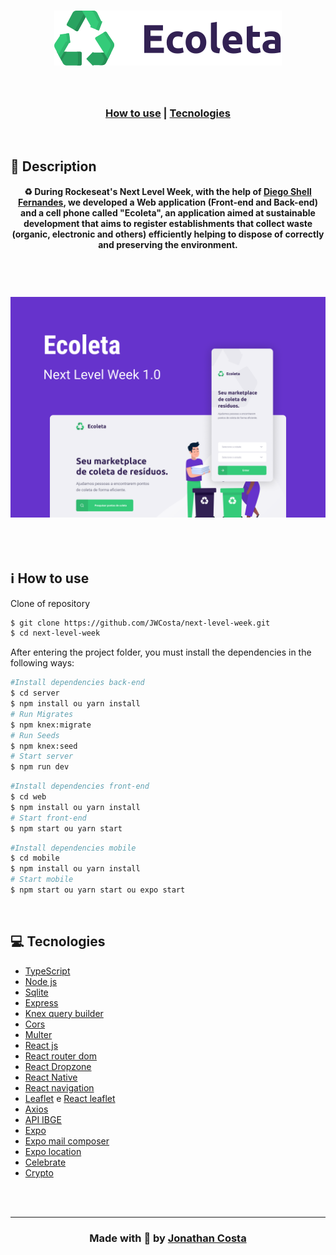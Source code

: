 <h1 align = "center">
    <img src ="web/src/assets/logo.svg">
</h1>

<br>

<h3 align = "center">

[How to use](#-how-to-use) | 
[Tecnologies](#-tecnologies)

</h3>

<br>

##  🔖 Description

<h4 align = "center">
♻ During Rockeseat's Next Level Week, with the help of <a href="https://github.com/diego3g">Diego Shell Fernandes</a>, we developed a Web application (Front-end and Back-end) and a cell phone called "Ecoleta", an application aimed at sustainable development that aims to register establishments that collect waste (organic, electronic and others) efficiently helping to dispose of correctly and preserving the environment.
</h3>

<br>

<h1 align = "center">
    <img src = ".github/Capa.png" alt="Layout" width="550px">
</h1>

<h2 align = "center">
    
</h2>

<br>

##  ℹ️  How to use

Clone of repository
```bash 
$ git clone https://github.com/JWCosta/next-level-week.git 
$ cd next-level-week
```
After entering the project folder, you must install the dependencies in the following ways:
```bash 
#Install dependencies back-end
$ cd server
$ npm install ou yarn install
# Run Migrates
$ npm knex:migrate
# Run Seeds
$ npm knex:seed
# Start server
$ npm run dev
```
```bash 
#Install dependencies front-end 
$ cd web 
$ npm install ou yarn install
# Start front-end
$ npm start ou yarn start
```
```bash 
#Install dependencies mobile
$ cd mobile
$ npm install ou yarn install
# Start mobile
$ npm start ou yarn start ou expo start
```

<br>

## 💻  Tecnologies

- <a href="https://www.typescriptlang.org/">TypeScript</a>
- <a href="https://nodejs.org/en/">Node js</a>
- <a href="https://www.sqlite.org/index.html">Sqlite</a>
- <a href="https://expressjs.com/pt-br/">Express</a>
- <a href="http://knexjs.org/">Knex query builder</a>
- <a href="https://www.npmjs.com/package/cors">Cors</a>
- <a href="https://www.npmjs.com/package/multer">Multer</a>
- <a href="https://pt-br.reactjs.org/">React js</a>
- <a href="https://www.npmjs.com/package/react-router-dom">React router dom</a>
- <a href="https://react-dropzone.js.org/">React Dropzone</a>
- <a href="https://reactnative.dev/">React Native</a>
- <a href="https://reactnavigation.org/">React navigation</a>
- <a href="https://leafletjs.com/">Leaflet</a> e <a href="https://react-leaflet.js.org/docs/en/installation">React leaflet</a>
- <a href="https://www.npmjs.com/package/axios">Axios</a>
- <a href="https://servicodados.ibge.gov.br/api/docs/localidades?versao=1#api-_">API IBGE</a>
- <a href="https://expo.io/">Expo</a>
- <a href="https://docs.expo.io/versions/latest/sdk/mail-composer/">Expo mail composer</a>
- <a href="https://docs.expo.io/versions/latest/sdk/location/">Expo location</a>
- <a href="https://www.npmjs.com/package/celebrate">Celebrate</a>
- <a href="https://nodejs.org/api/crypto.html">Crypto</a>

<br>
<br>
<hr>

<h3 align = "center"> Made with  💚  by <a href="https://linkedin.com/in/jonathan-ws-costa">Jonathan Costa </a></h3>
